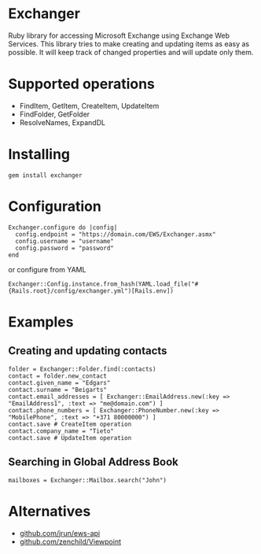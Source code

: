 Exchanger
=========

Ruby library for accessing Microsoft Exchange using Exchange Web Services.
This library tries to make creating and updating items as easy as possible.
It will keep track of changed properties and will update only them.

Supported operations
====================

* FindItem, GetItem, CreateItem, UpdateItem
* FindFolder, GetFolder
* ResolveNames, ExpandDL

Installing
==========

    gem install exchanger

Configuration
=============

    Exchanger.configure do |config|
      config.endpoint = "https://domain.com/EWS/Exchanger.asmx"
      config.username = "username"
      config.password = "password"
    end

or configure from YAML

    Exchanger::Config.instance.from_hash(YAML.load_file("#{Rails.root}/config/exchanger.yml")[Rails.env])

Examples
========

Creating and updating contacts
------------------------------

    folder = Exchanger::Folder.find(:contacts)
    contact = folder.new_contact
    contact.given_name = "Edgars"
    contact.surname = "Beigarts"
    contact.email_addresses = [ Exchanger::EmailAddress.new(:key => "EmailAddress1", :text => "me@domain.com") ]
    contact.phone_numbers = [ Exchanger::PhoneNumber.new(:key => "MobilePhone", :text => "+371 80000000") ]
    contact.save # CreateItem operation
    contact.company_name = "Tieto"
    contact.save # UpdateItem operation

Searching in Global Address Book
--------------------------------

    mailboxes = Exchanger::Mailbox.search("John")

Alternatives
============

* [github.com/jrun/ews-api](http://github.com/jrun/ews-api)
* [github.com/zenchild/Viewpoint](http://github.com/zenchild/Viewpoint)
